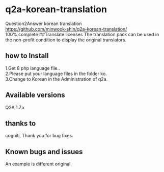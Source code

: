# q2a-korean-translation
Question2Answer korean  translation<br/>
https://github.com/minwook-shin/q2a-korean-translation/ <br/>
100% complete
##Translate licenses
The translation pack can be used in the non-profit condition to display the original translators.<br/>

## how to Install
1.Get 8 php language file.. <br/>
2.Please put your language files in the folder ko.<br/>
3.Change to Korean in the Administration of q2a.
## Available versions
Q2A 1.7.x
## thanks to
cogniti, Thank you for bug fixes.
## Known bugs and issues 
An example is different original.<br/>
